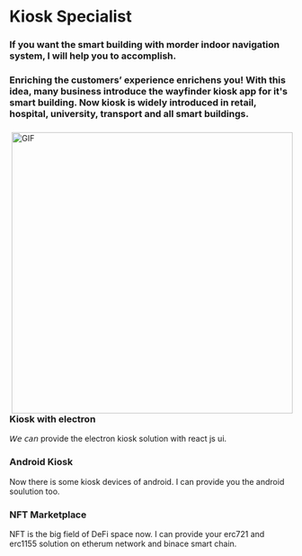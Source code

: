 # Kiosk Specialist

### If you want the smart building with morder indoor navigation system, I will help you to accomplish.
### Enriching the customers’ experience enrichens you! With this idea, many business introduce the wayfinder kiosk app for it's smart building. Now kiosk is widely introduced in retail, hospital, university, transport and all smart buildings.

<div>
<img align="right" alt="GIF" src="https://github.com/Barnstar00/Wayfinder-Kiosk/blob/master/internals/front/1.jpg" width="500" />
 
### Kiosk with electron
𝘞𝘦 𝘤𝘢𝘯 provide the electron kiosk solution with react js ui.

### Android Kiosk
Now there is some kiosk devices of android. I can provide you the android soulution too.

### NFT Marketplace 
NFT is the big field of DeFi space now. I can provide your erc721 and erc1155 solution on etherum network and binace smart chain.

</div>


<!--
**Barnstar00/Barnstar00** is a ✨ _special_ ✨ repository because its `README.md` (this file) appears on your GitHub profile.

Here are some ideas to get you started:

- 🔭 I’m currently working on ...
- 🌱 I’m currently learning ...
- 👯 I’m looking to collaborate on ...
- 🤔 I’m looking for help with ...
- 💬 Ask me about ...
- 📫 How to reach me: ...
- 😄 Pronouns: ...
- ⚡ Fun fact: ...
-->
